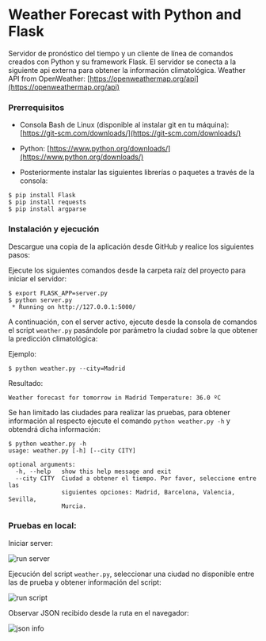 # Weather Forecast with Python and Flask
Servidor de pronóstico del tiempo y un cliente de línea de comandos creados con Python y su framework Flask.
El servidor se conecta a la siguiente api externa para obtener la información climatológica.
Weather API from OpenWeather: [https://openweathermap.org/api](https://openweathermap.org/api)

### Prerrequisitos
 
 - Consola Bash de Linux (disponible al instalar git en tu máquina):
   [https://git-scm.com/downloads/](https://git-scm.com/downloads/)
   
 - Python:
   [https://www.python.org/downloads/](https://www.python.org/downloads/)
   
 - Posteriormente instalar las siguientes librerías o paquetes a través de la consola:
```
$ pip install Flask
$ pip install requests
$ pip install argparse
```
### Instalación y ejecución
Descargue una copia de la aplicación desde GitHub y realice los siguientes pasos:

Ejecute los siguientes comandos desde la carpeta raíz del proyecto para iniciar el servidor:
```
$ export FLASK_APP=server.py
$ python server.py
 * Running on http://127.0.0.1:5000/
```

A continuación, con el server activo, ejecute desde la consola de comandos el script `weather.py` pasándole por parámetro la ciudad sobre la que obtener la predicción climatológica:

Ejemplo:
```
$ python weather.py --city=Madrid
```
Resultado:
```
Weather forecast for tomorrow in Madrid Temperature: 36.0 ºC
```

Se han limitado las ciudades para realizar las pruebas, para obtener información al respecto ejecute el comando `python weather.py -h` y obtendrá dicha información:
```
$ python weather.py -h
usage: weather.py [-h] [--city CITY]

optional arguments:
  -h, --help   show this help message and exit
  --city CITY  Ciudad a obtener el tiempo. Por favor, seleccione entre las
               siguientes opciones: Madrid, Barcelona, Valencia, Sevilla,
               Murcia.
```
### Pruebas en local:
Iniciar server:

![run server](https://lh3.googleusercontent.com/DID45l-euCcPJt5Xi3mNnwvZIv0JXQLzQqIBqVIwn7dCHfigFaxdy-eWhEes5JuNZ2uS0a3bj1OH)

Ejecución del script `weather.py`, seleccionar una ciudad no disponible entre las de prueba y obtener información del script:

![run script](https://lh3.googleusercontent.com/yfkp4ASD2wqDnigmWe9xZ82nGYjT-UWMHpCOjb7vX8N1dZuWWHRKnzZ7_mXVX4p17NJq9fEecO7m)

Observar JSON recibido desde la ruta en el navegador:

![json info](https://lh3.googleusercontent.com/l9Fu2JT3A4VY1BH2BdY5e_dCIjkdDTFDtIE82in4sstAxx2DxwRLqmiANzPUC20Ri3wriWOq2nQf)
